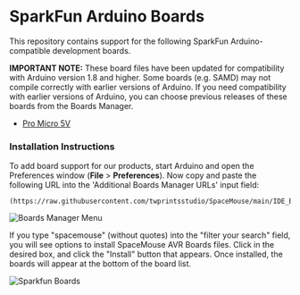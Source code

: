 # SparkFun Arduino Boards

This repository contains support for the following SparkFun Arduino-compatible development boards.

**IMPORTANT NOTE:** These board files have been updated for compatibility with Arduino version 1.8 and higher. Some boards (e.g. SAMD) may not compile correctly with earlier versions of Arduino. If you need compatibility with earlier versions of Arduino, you can choose previous releases of these boards from the Boards Manager.


- [Pro Micro 5V](https://www.sparkfun.com/products/11098)


### Installation Instructions

To add board support for our products, start Arduino and open the Preferences window (**File** > **Preferences**). Now copy and paste the following URL into the 'Additional Boards Manager URLs' input field:

    (https://raw.githubusercontent.com/twprintsstudio/SpaceMouse/main/IDE_Board_Manager/package_thomas_spacemouse_index.json)


![Boards Manager Menu](manager-menu.png)

If you type "spacemouse" (without quotes) into the "filter your search" field, you will see options to install SpaceMouse AVR Boards files. Click in the desired box, and click the "Install" button that appears. Once installed, the boards will appear at the bottom of the board list.

![Sparkfun Boards](sparkfunboards.png)
